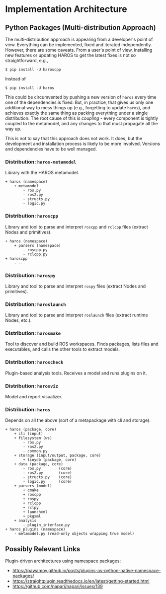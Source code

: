 # Implementation Architecture

## Python Packages (Multi-distribution Approach)

The multi-distribution approach is appealing from a developer's point of view.
Everything can be implemented, fixed and iterated independently.
However, there are some caveats.
From a user's point of view, installing new features or updating HAROS to get the latest fixes is not so straightforward, e.g.,

```
$ pip install -U haroscpp
```

Instead of

```
$ pip install -U haros
```

This could be circumvented by pushing a new version of `haros` every time one of the dependencies is fixed.
But, in practice, that gives us only one additional way to mess things up (e.g., forgetting to update `haros`), and achieves exactly the same thing as packing everything under a single distribution.
The root cause of this is *coupling* - every component is tightly coupled to the metamodel, and any changes to that must propagate all the way up.

This is not to say that this approach does not work.
It does, but the development and installation process is likely to be more involved.
Versions and dependencies have to be well managed.

### Distribution: `haros-metamodel`

Library with the HAROS metamodel.

```
+ haros (namespace)
    + metamodel
        - ros.py
        - ros2.py
        - structs.py
        - logic.py
```

### Distribution: `haroscpp`

Library and tool to parse and interpret `roscpp` and `rclcpp` files (extract Nodes and primitives).

```
+ haros (namespace)
    + parsers (namespace)
        - roscpp.py
        - rclcpp.py
+ haroscpp
    - ...
```

### Distribution: `harospy`

Library and tool to parse and interpret `rospy` files (extract Nodes and primitives).

### Distribution: `haroslaunch`

Library and tool to parse and interpret `roslaunch` files (extract runtime Nodes, etc.).

### Distribution: `harosmake`

Tool to discover and build ROS workspaces.
Finds packages, lists files and executables, and calls the other tools to extract models.

### Distribution: `haroscheck`

Plugin-based analysis tools. Receives a model and runs plugins on it.

### Distribution: `harosviz`

Model and report visualizer.

### Distribution: `haros`

Depends on all the above (sort of a metapackage with cli and storage).

```
+ haros (package, core)
    + cli (input)
    + filesystem (ws)
        - ros.py
        - ros2.py
        - common.py
    + storage (input/output, package, core)
        + tinydb (package, core)
    + data (package, core)
        - ros.py        (core)
        - ros2.py       (core)
        - structs.py    (core)
        - logic.py      (core)
    + parsers (model)
        + cmake
        + roscpp
        + rospy
        + rclcpp
        + rclpy
        + launchxml
        + pkgxml
    + analysis
        - plugin_interface.py
+ haros_plugins (namespace)
    - metamodel.py (read-only objects wrapping true model)
```

## Possibly Relevant Links

Plugin-driven architectures using namespace packages:

- https://pawamoy.github.io/posts/plugins-as-python-native-namespace-packages/
- https://straightplugin.readthedocs.io/en/latest/getting-started.html
- https://github.com/napari/napari/issues/139

